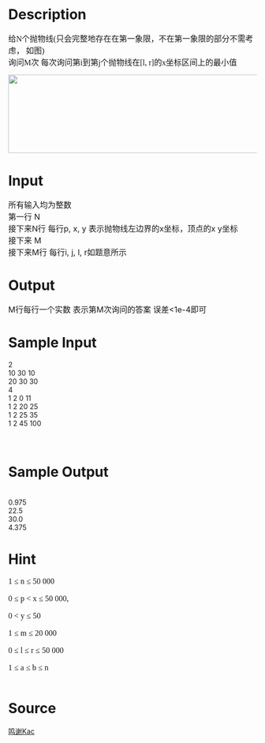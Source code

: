 
# Description

<div class="content"><p class="MsoNormal" style="margin: 0cm 0cm 0pt"><font size="3"><span style="font-family: 宋体; mso-ascii-font-family: Calibri; mso-hansi-font-family: Calibri">给</span><span lang="EN-US"><font face="Calibri">N</font></span><span style="font-family: 宋体; mso-ascii-font-family: Calibri; mso-hansi-font-family: Calibri">个抛物线</span><span lang="EN-US"><font face="Calibri">(</font></span><span style="font-family: 宋体; mso-ascii-font-family: Calibri; mso-hansi-font-family: Calibri">只会完整地存在在第一象限，不在第一象限的部分不需考虑，</span><font face="Calibri"> </font><span style="font-family: 宋体; mso-ascii-font-family: Calibri; mso-hansi-font-family: Calibri">如图</span><span lang="EN-US"><font face="Calibri">)</font></span></font></p>
<p class="MsoNormal" style="margin: 0cm 0cm 0pt"><font size="3"><span style="font-family: 宋体; mso-ascii-font-family: Calibri; mso-hansi-font-family: Calibri">询问</span><span lang="EN-US"><font face="Calibri">M</font></span><span style="font-family: 宋体; mso-ascii-font-family: Calibri; mso-hansi-font-family: Calibri">次</span><font face="Calibri"> </font><span style="font-family: 宋体; mso-ascii-font-family: Calibri; mso-hansi-font-family: Calibri">每次询问第</span><span lang="EN-US"><font face="Calibri">i</font></span><span style="font-family: 宋体; mso-ascii-font-family: Calibri; mso-hansi-font-family: Calibri">到第</span><span lang="EN-US"><font face="Calibri">j</font></span><span style="font-family: 宋体; mso-ascii-font-family: Calibri; mso-hansi-font-family: Calibri">个抛物线在</span><span lang="EN-US"><font face="Calibri">[l, r]</font></span><span style="font-family: 宋体; mso-ascii-font-family: Calibri; mso-hansi-font-family: Calibri">的</span><span lang="EN-US"><font face="Calibri">x</font></span><span style="font-family: 宋体; mso-ascii-font-family: Calibri; mso-hansi-font-family: Calibri">坐标区间上的最小值</span></font></p>
<p><img height="159" alt="" width="586" src="source/bzoj/2646/img/aHR0cHM6Ly9seWRzeS5jb20vSnVkZ2VPbmxpbmUvdXBsb2FkLzIwMTIwMy8xKDEyKS5qcGc=.jpg"/></p></div>

# Input

<div class="content"><div><span style="font-size: medium">
<div>所有输入均为整数</div>
<div>第一行 N</div>
<div>接下来N行 每行p, x, y 表示抛物线左边界的x坐标，顶点的x y坐标</div>
<div>接下来 M</div>
<div>接下来M行 每行i, j, l, r如题意所示</div>
</span></div>
<p></p></div>

# Output

<div class="content"><div><span style="font-size: medium">M行每行一个实数 表示第M次询问的答案 误差&lt;1e-4即可</span></div></div>

# Sample Input

<div class="content"><span class="sampledata">2<br/>
10 30 10<br/>
20 30 30<br/>
4<br/>
1 2 0 11<br/>
1 2 20 25<br/>
1 2 25 35<br/>
1 2 45 100<br/>
 <br/>
 <br/>
</span></div>

# Sample Output

<div class="content"><span class="sampledata"> <br/>
0.975<br/>
22.5<br/>
30.0<br/>
4.375<br/>
 </span></div>

# Hint

<div class="content"><p></p><p class="MsoNormal" style="margin: 0cm 0cm 0pt"><font size="3"><span lang="EN-US"><font face="Calibri">1 </font></span><span style="font-family: 宋体; mso-ascii-font-family: Calibri; mso-hansi-font-family: Calibri">≤</span><span lang="EN-US"><font face="Calibri"> n </font></span><span style="font-family: 宋体; mso-ascii-font-family: Calibri; mso-hansi-font-family: Calibri">≤</span><span lang="EN-US"><font face="Calibri"> 50 000</font></span></font></p><br/>
<p class="MsoNormal" style="margin: 0cm 0cm 0pt"><font size="3"><span lang="EN-US"><font face="Calibri">0 </font></span><span style="font-family: 宋体; mso-ascii-font-family: Calibri; mso-hansi-font-family: Calibri">≤</span><span lang="EN-US"><font face="Calibri"> p &lt; x </font></span><span style="font-family: 宋体; mso-ascii-font-family: Calibri; mso-hansi-font-family: Calibri">≤</span><span lang="EN-US"><font face="Calibri"> 50 000,</font></span></font></p><br/>
<p class="MsoNormal" style="margin: 0cm 0cm 0pt"><font size="3"><span lang="EN-US"><font face="Calibri">0 &lt; y </font></span><span style="font-family: 宋体; mso-ascii-font-family: Calibri; mso-hansi-font-family: Calibri">≤</span><span lang="EN-US"><font face="Calibri"> 50</font></span></font></p><br/>
<p class="MsoNormal" style="margin: 0cm 0cm 0pt"><font size="3"><span lang="EN-US"><font face="Calibri">1 </font></span><span style="font-family: 宋体; mso-ascii-font-family: Calibri; mso-hansi-font-family: Calibri">≤</span><span lang="EN-US"><font face="Calibri"> m </font></span><span style="font-family: 宋体; mso-ascii-font-family: Calibri; mso-hansi-font-family: Calibri">≤</span><span lang="EN-US"><font face="Calibri"> 20 000</font></span></font></p><br/>
<p class="MsoNormal" style="margin: 0cm 0cm 0pt"><font size="3"><span lang="EN-US"><font face="Calibri">0 </font></span><span style="font-family: 宋体; mso-ascii-font-family: Calibri; mso-hansi-font-family: Calibri">≤</span><span lang="EN-US"><font face="Calibri"> l </font></span><span style="font-family: 宋体; mso-ascii-font-family: Calibri; mso-hansi-font-family: Calibri">≤</span><span lang="EN-US"><font face="Calibri"> r </font></span><span style="font-family: 宋体; mso-ascii-font-family: Calibri; mso-hansi-font-family: Calibri">≤</span><span lang="EN-US"><font face="Calibri"> 50 000</font></span></font></p><br/>
<p class="MsoNormal" style="margin: 0cm 0cm 0pt"><font size="3"><span lang="EN-US"><font face="Calibri">1 </font></span><span style="font-family: 宋体; mso-ascii-font-family: Calibri; mso-hansi-font-family: Calibri">≤</span><span lang="EN-US"><font face="Calibri"> a </font></span><span style="font-family: 宋体; mso-ascii-font-family: Calibri; mso-hansi-font-family: Calibri">≤</span><span lang="EN-US"><font face="Calibri"> b </font></span><span style="font-family: 宋体; mso-ascii-font-family: Calibri; mso-hansi-font-family: Calibri">≤</span><span lang="EN-US"><font face="Calibri"> n</font></span></font></p><br/>
<p></p><p></p></div>

# Source

<div class="content"><p><a href="problemset.php?search=鸣谢Kac">鸣谢Kac</a></p></div>

